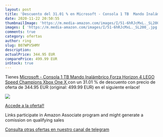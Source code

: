 ```yaml
---
layout: post
title: 'Descuento del 31.01 % en Microsoft - Consola 1 TB  Mando Inalámbr'
date: 2020-11-22 20:50:55
thumbnailImage: 'https://m.media-amazon.com/images/I/51-6hRJcMxL._SL200_.jpg'
images: [ 'https://m.media-amazon.com/images/I/51-6hRJcMxL._SL200_.jpg' ]
comments: true
category: ofertas
author: ring
slug: B07WPV5HMY
description:
actualPrice: 344.95 EUR
comparePrice: 499.99 EUR
inStock: true
---
```


Tienes [Microsoft - Consola 1 TB  Mando Inalámbrico  Forza Horizon 4  LEGO Speed Champions  Xbox One X ](https://www.amazon.es/dp/B07WPV5HMY/?tag=redken-21) con un 31.01 % de descuento con precio de oferta de 344.95 EUR (original: 499.99 EUR) en el siguiente enlace!

[![](https://m.media-amazon.com/images/I/51-6hRJcMxL._SL200_.jpg)](https://www.amazon.es/dp/B07WPV5HMY/?tag=redken-21)

[Accede a la oferta!!](https://www.amazon.es/dp/B07WPV5HMY/?tag=redken-21)

Links participate in Amazon Associate program and might generate a comission on qualifying sales

[Consulta otras ofertas en nuestro canal de telegram](https://t.me/s/ofertas25)
